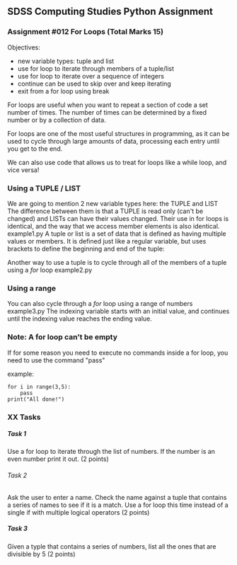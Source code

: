 ## SDSS Computing Studies Python Assignment
### Assignment #012 For Loops (Total Marks 15)

Objectives:
* new variable types: tuple and list
* use for loop to iterate through members of a tuple/list
* use for loop to iterate over a sequence of integers
* continue can be used to skip over and keep iterating
* exit from a for loop using break

For loops are useful when you want to repeat a section of code a set number of
times.  The number of times can be determined by a fixed number or by a collection
of data.

For loops are one of the most useful structures in programming, as it can be used
to cycle through large amounts of data, processing each entry until you get to the
end.

We can also use code that allows us to treat for loops like a while loop, and
vice versa!

### Using a TUPLE / LIST
We are going to mention 2 new variable types here: the TUPLE and LIST
The difference between them is that a TUPLE is read only (can't be changed) and LISTs can have their values changed.  Their use in for loops is identical, and the way that we access member elements is also identical.
example1.py
A tuple or list is a set of data that is defined as having multiple values or members.
It is defined just like a regular variable, but uses brackets to define the 
beginning and end of the tuple: 

Another way to use a tuple is to cycle through all of the members of a tuple 
using a *for* loop
example2.py

### Using a range
You can also cycle through a *for* loop using a range of numbers
example3.py
The indexing variable starts with an initial value, and continues until the
indexing value reaches the ending value.


### Note: A for loop can't be empty
If for some reason you need to execute no commands inside a for loop,
you need to use the command "pass"

example:
```
for i in range(3,5):
    pass
print("All done!")
```
### XX Tasks

##### Task 1
Use a for loop to iterate through the list of numbers.
If the number is an even number print it out.
(2 points) 

###### Task 2
Ask the user to enter a name.
Check the name against a tuple that contains a series of names to see if it is a match. Use a for loop this time instead of a single if with multiple
logical operators
(2 points)

##### Task 3
Given a typle that contains a series of numbers, list all the ones that are
divisible by 5
(2 points)


